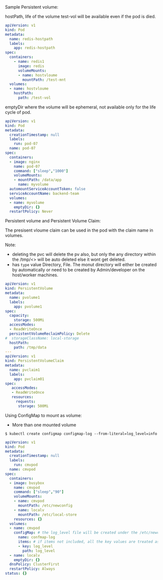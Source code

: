 
Sample Persistent volume:

hostPath, life of the volume test-vol will be available even if the pod is died.

```yaml
apiVersion: v1
kind: Pod
metadata:
  name: redis-hostpath
  labels:
    app: redis-hostpath
spec:
  containers:
    - name: redis1
      image: redis
      volumeMounts:
      - name: hostvloume
        mountPath: /test-mnt
  volumes:
  - name: hostvloume
    hostPath:
      path: /test-vol

```

emptyDir where the volume will be ephemeral, not available only for the life cycle of pod.
```yaml
apiVersion: v1
kind: Pod
metadata:
  creationTimestamp: null
  labels:
    run: pod-07
  name: pod-07
spec:
  containers:
  - image: nginx
    name: pod-07
    command: ["sleep","1000"]
    volumeMounts:
    - mountPath: /data/app
      name: myvolume
  automountServiceAccountToken: false
  serviceAccountName: backend-team
  volumes:
  - name: myvolume
    emptyDir: {}
  restartPolicy: Never
```

Persistent volume and Persistent Volume Claim:

The presisent vloume claim can be used in the pod with the claim name in volumes.

Note: 
  - deleting the pvc will delete the pv also, but only the any directory within the /tmp/<> will be auto deleted else it wont get deleted.
  - has `type` value Directory, File. The monut directory will either be created by automatically or need to be created by Admin/developer on the host/worker machines.

```yaml
apiVersion: v1
kind: PersistentVolume
metadata:
  name: pvolume1
  labels:
    app: pvolume1
spec:
  capacity:
    storage: 500Mi
  accessModes:
  - ReadWriteOnce
  persistentVolumeReclaimPolicy: Delete
#  storageClassName: local-storage
  hostPath:
    path: /tmp/data
---
apiVersion: v1
kind: PersistentVolumeClaim
metadata:
  name: pvclaim1
  labels:
    app: pvclaim01
spec:
   accessModes:
   - ReadWriteOnce
   resources:
     requests:
      storage: 500Mi

```
Using ConfigMap to mount as volume:
 - More than one mounted volume
```
$ kubectl create configmap configmap-log --from-literal=log_level=info
```
```yaml
apiVersion: v1
kind: Pod
metadata:
  creationTimestamp: null
  labels:
    run: cmvpod
  name: cmvpod
spec:
  containers:
  - image: busybox
    name: cmvpod
    command: ["sleep","90"]
    volumeMounts:
    - name: cmvpod
      mountPath: /etc/newconfig
    - name: localv
      mountPath: /etc/local-store
    resources: {}
  volumes:
  - name: cmvpod
    configMap: # the log_level file will be created under the /etc/newconfig (voumemount) with log_level file which has info as content.
      name: confmap-log
      items: # if items not included, all the key values are treated as file and mounted in the /etc/newconfig folder within the pod
      - key: log_level
        path: log_level
  - name: localv
    emptyDir: {}
  dnsPolicy: ClusterFirst
  restartPolicy: Always
status: {}
```
